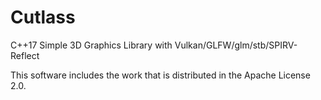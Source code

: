 # Cutlass
C++17 Simple 3D Graphics Library with Vulkan/GLFW/glm/stb/SPIRV-Reflect

This software includes the work that is distributed in the Apache License 2.0.


